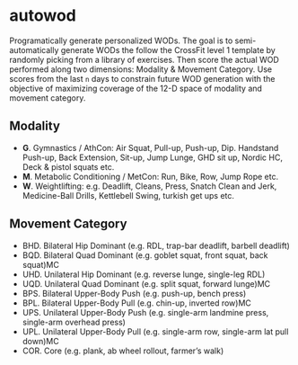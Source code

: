 # autowod
Programatically generate personalized WODs. The goal is to semi-automatically generate WODs the follow the CrossFit level 1 template by randomly picking from a library of exercises. Then score the actual WOD performed along two dimensions: Modality & Movement Category. Use scores from the last `n` days to constrain future WOD generation with the objective of maximizing coverage of the 12-D space of modality and movement category.

Modality
-------------------
- **G**. Gymnastics / AthCon: Air Squat, Pull-up, Push-up, Dip. Handstand Push-up, Back Extension, Sit-up, Jump Lunge, GHD sit up, Nordic HC, Deck & pistol squats etc.
- **M**. Metabolic Conditioning / MetCon: Run, Bike, Row, Jump Rope etc.
- **W**. Weightlifting: e.g. Deadlift, Cleans, Press, Snatch Clean and Jerk, Medicine-Ball Drills, Kettlebell Swing, turkish get ups etc.

Movement Category
------------------------
- BHD. Bilateral Hip Dominant (e.g. RDL, trap-bar deadlift, barbell deadlift)
- BQD. Bilateral Quad Dominant (e.g. goblet squat, front squat, back squat)MC
- UHD. Unilateral Hip Dominant (e.g. reverse lunge, single-leg RDL)
- UQD. Unilateral Quad Dominant (e.g. split squat, forward lunge)MC
- BPS. Bilateral Upper-Body Push (e.g. push-up, bench press)
- BPL. Bilateral Upper-Body Pull (e.g. chin-up, inverted row)MC
- UPS. Unilateral Upper-Body Push (e.g. single-arm landmine press, single-arm overhead press)
- UPL. Unilateral Upper-Body Pull (e.g. single-arm row, single-arm lat pull down)MC
- COR. Core (e.g. plank, ab wheel rollout, farmer’s walk)


